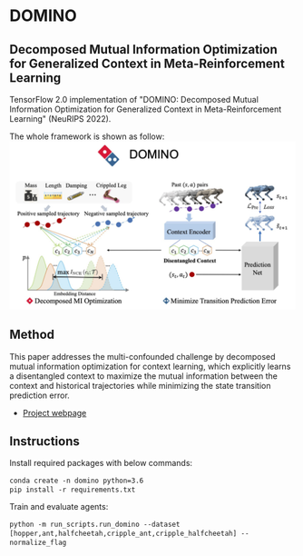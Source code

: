 # DOMINO
## Decomposed Mutual Information Optimization for Generalized Context in Meta-Reinforcement Learning

TensorFlow 2.0 implementation of "DOMINO: Decomposed Mutual Information Optimization for Generalized Context in Meta-Reinforcement Learning" (NeuRIPS 2022).

The whole framework is shown as follow:
![DOMINO Framework](pngs/framework.png)

## Method

This paper addresses the multi-confounded challenge by decomposed mutual information optimization for context learning, which explicitly learns a disentangled context to maximize the mutual information between the context and historical trajectories while minimizing the state transition prediction error. 

- [Project webpage](https://sites.google.com/view/dominorl/)

## Instructions

Install required packages with below commands:

```
conda create -n domino python=3.6
pip install -r requirements.txt
```

Train and evaluate agents:

```
python -m run_scripts.run_domino --dataset [hopper,ant,halfcheetah,cripple_ant,cripple_halfcheetah] --normalize_flag
```


